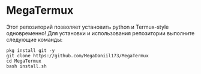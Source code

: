 # MegaTermux
Этот репозиторий позволяет установить python и Termux-style одновременно!
Для установки и использования репозитории выполните следующие команды: 
```
pkg install git -y
git clone https://github.com/MegaDaniil173/MegaTermux 
cd MegaTermux
bash install.sh

